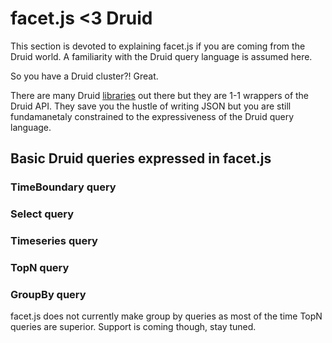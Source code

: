 # facet.js <3 Druid

This section is devoted to explaining facet.js if you are coming from the Druid world.
A familiarity with the Druid query language is assumed here.

So you have a Druid cluster?! Great.

There are many Druid [libraries](http://druid.io/docs/0.6.171/Libraries.html) out there but they are 1-1 wrappers of
the Druid API. They save you the hustle of writing JSON but you are still fundamanetaly constrained to the
expressiveness of the Druid query language.


## Basic Druid queries expressed in facet.js

### TimeBoundary query

### Select query

### Timeseries query

### TopN query

### GroupBy query

facet.js does not currently make group by queries as most of the time TopN queries are superior.
Support is coming though, stay tuned.
